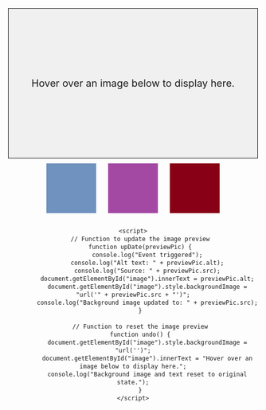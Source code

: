 <!DOCTYPE html>
<html>
<head>
    <title>Image Preview</title>
    <style>
        #image {
            width: 500px;
            height: 300px;
            border: 1px solid black;
            text-align: center;
            line-height: 300px;
            font-size: 20px;
            background-color: #f0f0f0;
            background-size: cover;
        }
        .preview {
            width: 100px;
            height: 100px;
            margin: 10px;
            cursor: pointer;
        }
    </style>
</head>
<body>
<center>
    <div id="image">Hover over an image below to display here.</div>
    <img class="preview" src="skyblue.png" alt="Sky Blue" onmouseover="upDate(this)" onmouseout="undo()">
    <img class="preview" src="purple.png" alt="Purple" onmouseover="upDate(this)" onmouseout="undo()">
    <img class="preview" src="maroon.png" alt="Maroon" onmouseover="upDate(this)" onmouseout="undo()">

    <script>
        // Function to update the image preview
        function upDate(previewPic) {
            console.log("Event triggered");
            console.log("Alt text: " + previewPic.alt);
            console.log("Source: " + previewPic.src);
            document.getElementById("image").innerText = previewPic.alt;
            document.getElementById("image").style.backgroundImage = "url('" + previewPic.src + "')";
            console.log("Background image updated to: " + previewPic.src);
        }

        // Function to reset the image preview
        function undo() {
            document.getElementById("image").style.backgroundImage = "url('')";
            document.getElementById("image").innerText = "Hover over an image below to display here.";
            console.log("Background image and text reset to original state.");
        }
    </script>
</body>
</html>

